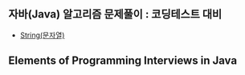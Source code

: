 ## 자바(Java) 알고리즘 문제풀이 : 코딩테스트 대비

-   [String(문자열)]()

## Elements of Programming Interviews in Java
